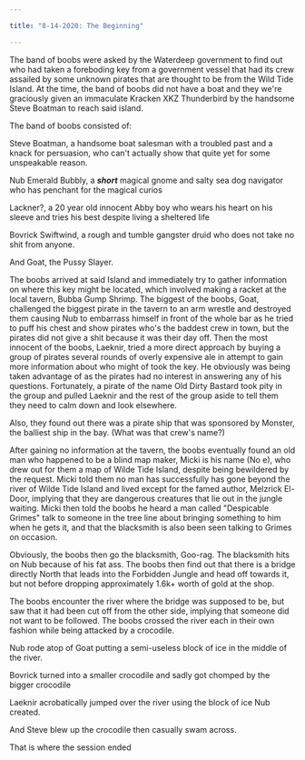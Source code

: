 ```yaml
---

title: "8-14-2020: The Beginning"

---
```


The band of boobs were asked by the Waterdeep government to find out who had taken a foreboding key from a government vessel that had its crew assailed by some unknown pirates that are thought to be from the Wild Tide Island. At the time, the band of boobs did not have a boat and they we're graciously given an immaculate Kracken XKZ Thunderbird by the handsome Steve Boatman to reach said island.

The band of boobs consisted of:

Steve Boatman, a handsome boat salesman with a troubled past and a knack for persuasion, who can't actually show that quite yet for some unspeakable reason.

Nub Emerald Bubbly, a ***short*** magical gnome and salty sea dog navigator who has penchant for the magical curios

Lackner?, a 20 year old innocent Abby boy who wears his heart on his sleeve and tries his best despite living a sheltered life

Bovrick Swiftwind, a rough and tumble gangster druid who does not take no shit from anyone.

And Goat, the Pussy Slayer.

The boobs arrived at said Island and immediately try to gather information on where this key might be located, which involved making a racket at the local tavern, Bubba Gump Shrimp. The biggest of the boobs, Goat, challenged the biggest pirate in the tavern to an arm wrestle and destroyed them causing Nub to embarrass himself in front of the whole bar as he tried to puff his chest and show pirates who's the baddest crew in town, but the pirates did not give a shit because it was their day off. Then the most innocent of the boobs, Laeknir, tried a more direct approach by buying a group of pirates several rounds of overly expensive ale in attempt to gain more information about who might of took the key. He obviously was being taken advantage of as the pirates had no interest in answering any of his questions. Fortunately, a pirate of the name Old Dirty Bastard took pity in the group and pulled Laeknir and the rest of the group aside to tell them they need to calm down and look elsewhere.

Also, they found out there was a pirate ship that was sponsored by Monster, the balliest ship in the bay. (What was that crew's name?)

After gaining no information at the tavern, the boobs eventually found an old man who happened to be a blind map maker, Micki is his name (No e), who drew out for them a map of Wilde Tide Island, despite being bewildered by the request. Micki told them no man has successfully has gone beyond the river of Wilde Tide Island and lived except for the famed author, Melzrick El-Door, implying that they are dangerous creatures that lie out in the jungle waiting. Micki then told the boobs he heard a man called "Despicable Grimes" talk to someone in the tree line about bringing something to him when he gets it, and that the blacksmith is also been seen talking to Grimes on occasion. 

Obviously, the boobs then go the blacksmith, Goo-rag. The blacksmith hits on Nub because of his fat ass. The boobs then find out that there is a bridge directly North that leads into the Forbidden Jungle and head off towards it, but not before dropping approximately 1.6k+ worth of gold at the shop. 

The boobs encounter the river where the bridge was supposed to be, but saw that it had been cut off from the other side, implying that someone did not want to be followed. The boobs crossed the river each in their own fashion while being attacked by a crocodile.

Nub rode atop of Goat putting a semi-useless block of ice in the middle of the river.

Bovrick turned into a smaller crocodile and sadly got chomped by the bigger crocodile

Laeknir acrobatically jumped over the river using the block of ice Nub created.

And Steve blew up the crocodile then casually swam across.

That is where the session ended